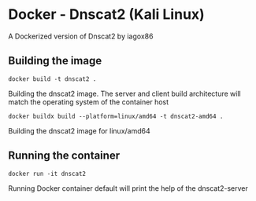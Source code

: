 # Docker - Dnscat2 (Kali Linux)

A Dockerized version of Dnscat2 by iagox86

## Building the image

```
docker build -t dnscat2 .
```

Building the dnscat2 image. The server and client build architecture will match the operating system of the container host

```
docker buildx build --platform=linux/amd64 -t dnscat2-amd64 .
```

Building the dnscat2 image for linux/amd64

## Running the container

```
docker run -it dnscat2
```

Running Docker container default will print the help of the dnscat2-server
